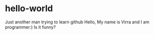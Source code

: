 # hello-world
Just another man trying to learn github
Hello, My name is Virra and I am programmer:) Is it funny?
